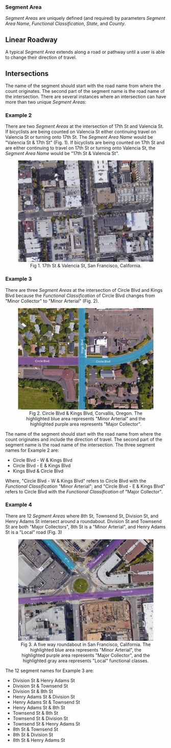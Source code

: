 ### Segment Area

_Segment Areas_ are uniquely defined (and required) by parameters _Segment Area Name_, _Functional Classification_, _State_, and _County_.

## Linear Roadway
A typical _Segment Area_ extends along a road or pathway until a user is able to change their direction of travel.


## Intersections
The name of the segment should start with the road name from where the count originates. The second part of the segment name is the road name of the intersection. There are several instances where an intersection can have more than two unique _Segment Areas_:

### Example 2
There are two _Segment Areas_ at the intersection of 17th St and Valencia St. If bicyclists are being counted on Valencia St either continuing travel on Valencia St or turning onto 17th St. The _Segment Area Name_ would be "Valencia St & 17th St" (Fig. 1). If bicyclists are being counted on 17th St and are either continuing to travel on 17th St or turning onto Valencia St, the _Segment Area Name_ would be "17th St & Valencia St".

<figure align = "center">
<img src="images/17thSt&ValenciaSt_fig1.png" width="500">
<figcaption>Fig 1. 17th St & Valencia St, San Francisco, California.</figcaption>
</figure>  

### Example 3
There are three _Segment Areas_ at the intersection of Circle Blvd and Kings Blvd because the _Functional Classification_ of Circle Blvd changes from "Minor Collector" to "Minor Arterial" (Fig. 2).

<figure align="center">
<img src="images/CircleBlvd&KingsBlvd_fig2.png" width="500">
<figcaption>Fig 2. Circle Blvd & Kings Blvd, Corvallis, Oregon. The highlighted blue area represents "Minor Arterial" and the highlighted purple area represents "Major Collector".</figcaption>
</figure>

The name of the segment should start with the road name from where the count originates and include the direction of travel. The second part of the segment name is the road name of the intersection. The three segment names for Example 2 are:
- Circle Blvd - W & Kings Blvd
- Circle Blvd - E & Kings Blvd
- Kings Blvd & Circle Blvd

Where, "Circle Blvd - W & Kings Blvd" refers to Circle Blvd with the _Functional Classification_ "Minor Arterial"; and "Circle Blvd - E & Kings Blvd" refers to Circle Blvd with the _Functional Classification_ of "Major Collector".

### Example 4
There are 12 _Segment Areas_ where 8th St, Townsend St, Division St, and Henry Adams St intersect around a roundabout. Division St and Townsend St are both "Major Collectors", 8th St is a "Minor Arterial", and Henry Adams St is a "Local" road (Fig. 3)

<figure align="center">
<img src="images/8thSt&TownsendSt_fig3.png" width="500">
<figcaption>Fig 3. A five way roundabout in San Francisco, California. The highlighted blue area represents "Minor Arterial", the highlighted purple area represents "Major Collector", and the highlighted gray area represents "Local" functional classes.</figcaption>
</figure>

The 12 segment names for Example 3 are:
- Division St & Henry Adams St
- Division St & Townsend St
- Division St & 8th St
- Henry Adams St & Division St
- Henry Adams St & Townsend St
- Henry Adams St & 8th St
- Townsend St & 8th St
- Townsend St & Division St
- Townsend St & Henry Adams St
- 8th St & Townsend St
- 8th St & Division St
- 8th St & Henry Adams St
